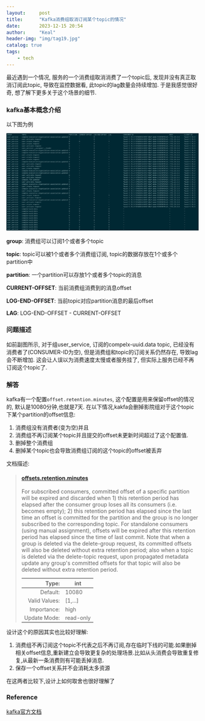 ```yaml
---
layout:     post
title:      "Kafka消费组取消订阅某个topic的情况"
date:       2023-12-15 20:54
author:     "Keal"
header-img: "img/tag19.jpg"
catalog: true
tags:
    - tech
---
```


最近遇到一个情况, 服务的一个消费组取消消费了一个topic后, 发现并没有真正取消订阅此topic, 导致在监控数据看, 此topic的lag数量会持续增加. 于是我感觉很好奇, 想了解下更多关于这个场景的细节.

### kafka基本概念介绍

以下图为例

![image-20231215172608453](https://raw.githubusercontent.com/kneed/typora_img_respository/main/typora/202312151726614.png)

**group**: 消费组可以订阅1个或者多个topic

**topic**: topic可以被1个或者多个消费组订阅, topic的数据存放在1个或多个partition中

**partition**: 一个partition可以存放1个或者多个topic的消息

**CURRENT-OFFSET**: 当前消费组消费到的消息offset

**LOG-END-OFFSET**:  当前topic对应partition消息的最后offset

**LAG**: LOG-END-OFFSET - CURRENT-OFFSET

### 问题描述

如前副图所示, 对于组user_service, 订阅的compelx-uuid.data topic, 已经没有消费者了(CONSUMER-ID为空), 但是消费组和topic的订阅关系仍然存在, 导致lag会不断增加. 这会让人误以为消费速度太慢或者服务挂了, 但实际上服务已经不再订阅这个topic了.

### 解答

kafka有一个配置`offset.retention.minutes`, 这个配置是用来保留offset的情况的, 默认是10080分钟,也就是7天. 在以下情况,kakfa会删掉影院组对于这个topic下某个partition的offset信息:

1. 消费组没有消费者(变为空)并且
2. 消费组不再订阅某个topic并且提交的offset未更新时间超过了这个配置值.
3. 删掉整个消费组
4. 删掉某个topic也会导致消费组订阅的这个topic的offset被丢弃

文档描述:

> #### [offsets.retention.minutes](https://kafka.apache.org/documentation/#brokerconfigs_offsets.retention.minutes)
>
> For subscribed consumers, committed offset of a specific partition will be expired and discarded when 1) this retention period has elapsed after the consumer group loses all its consumers (i.e. becomes empty); 2) this retention period has elapsed since the last time an offset is committed for the partition and the group is no longer subscribed to the corresponding topic. For standalone consumers (using manual assignment), offsets will be expired after this retention period has elapsed since the time of last commit. Note that when a group is deleted via the delete-group request, its committed offsets will also be deleted without extra retention period; also when a topic is deleted via the delete-topic request, upon propagated metadata update any group's committed offsets for that topic will also be deleted without extra retention period.
>
> |         Type: | int       |
> | ------------: | --------- |
> |      Default: | 10080     |
> | Valid Values: | [1,...]   |
> |   Importance: | high      |
> |  Update Mode: | read-only |



设计这个的原因其实也比较好理解:

1. 消费组不再订阅这个topic不代表之后不再订阅,存在临时下线的可能.如果删掉相关offset信息,重新建立会导致更复杂的处理场景.比如从头消费会导致重复修复,从最新一条消费则有可能丢掉消息.
2. 保存一个offset关系并不会消耗太多资源

在这两者比较下,设计上如何取舍也很好理解了

### Reference

[kafka官方文档](https://kafka.apache.org/documentation/#brokerconfigs_offsets.retention.minutes)